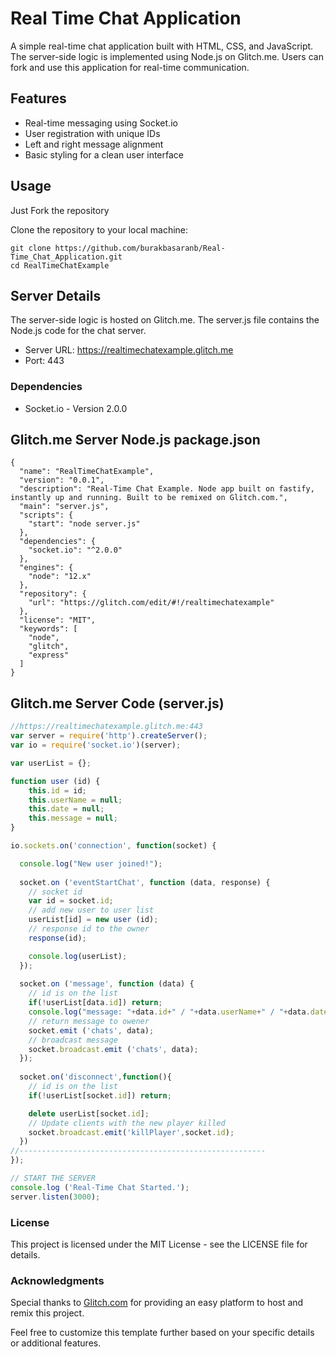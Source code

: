 # Real Time Chat Application

A simple real-time chat application built with HTML, CSS, and JavaScript. The server-side logic is implemented using Node.js on Glitch.me. Users can fork and use this application for real-time communication.

## Features

- Real-time messaging using Socket.io
- User registration with unique IDs
- Left and right message alignment
- Basic styling for a clean user interface

## Usage

Just Fork the repository 

Clone the repository to your local machine:

```
git clone https://github.com/burakbasaranb/Real-Time_Chat_Application.git
cd RealTimeChatExample
```

## Server Details

The server-side logic is hosted on Glitch.me. The server.js file contains the Node.js code for the chat server.

- Server URL: https://realtimechatexample.glitch.me
- Port: 443

### Dependencies
- Socket.io - Version 2.0.0

## Glitch.me Server Node.js package.json
```
{
  "name": "RealTimeChatExample",
  "version": "0.0.1",
  "description": "Real-Time Chat Example. Node app built on fastify, instantly up and running. Built to be remixed on Glitch.com.",
  "main": "server.js",
  "scripts": {
    "start": "node server.js"
  },
  "dependencies": {
    "socket.io": "^2.0.0"
  },
  "engines": {
    "node": "12.x"
  },
  "repository": {
    "url": "https://glitch.com/edit/#!/realtimechatexample"
  },
  "license": "MIT",
  "keywords": [
    "node",
    "glitch",
    "express"
  ]
}
```

## Glitch.me Server Code (server.js)
```js
//https://realtimechatexample.glitch.me:443
var server = require('http').createServer();
var io = require('socket.io')(server);

var userList = {};

function user (id) {
    this.id = id;
    this.userName = null; 
    this.date = null;
    this.message = null; 
}

io.sockets.on('connection', function(socket) {

  console.log("New user joined!");
  
  socket.on ('eventStartChat', function (data, response) {
    // socket id
    var id = socket.id;
    // add new user to user list
    userList[id] = new user (id);
    // response id to the owner
    response(id); 

    console.log(userList);
  });
  
  socket.on ('message', function (data) { 
    // id is on the list
    if(!userList[data.id]) return;
    console.log("message: "+data.id+" / "+data.userName+" / "+data.date+" / "+data.message);
    // return message to owener
    socket.emit ('chats', data);
    // broadcast message
    socket.broadcast.emit ('chats', data);
  });
  
  socket.on('disconnect',function(){
    // id is on the list
    if(!userList[socket.id]) return;

    delete userList[socket.id];
    // Update clients with the new player killed 
    socket.broadcast.emit('killPlayer',socket.id);
  })
//-------------------------------------------------------
});

// START THE SERVER
console.log ('Real-Time Chat Started.');
server.listen(3000);
```

### License

This project is licensed under the MIT License - see the LICENSE file for details.

### Acknowledgments

Special thanks to [Glitch.com](https://glitch.com) for providing an easy platform to host and remix this project.

Feel free to customize this template further based on your specific details or additional features.
